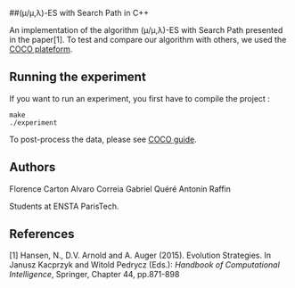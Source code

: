 ##(μ/μ,λ)-ES with Search Path in C++

An implementation of the algorithm (μ/μ,λ)-ES with Search Path  presented in the paper[1]. To test and compare our algorithm with others, we used the [COCO plateform](https://github.com/numbbo/coco). 

## Running the experiment

If you want to run an experiment, you first have to compile the project :
```
make
./experiment
```
To post-process the data, please see [COCO guide](https://github.com/numbbo/coco).

## Authors

Florence Carton
Alvaro Correia
Gabriel Quéré
Antonin Raffin

Students at ENSTA ParisTech.


## References

[1] Hansen, N., D.V. Arnold and A. Auger (2015). Evolution Strategies. In Janusz Kacprzyk and Witold Pedrycz (Eds.): *Handbook of Computational Intelligence*, Springer, Chapter 44, pp.871-898 
